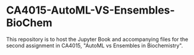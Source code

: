 # CA4015-AutoML-VS-Ensembles-BioChem
This repository is to host the Jupyter Book and accompanying files for the second assignment in CA4015, "AutoML vs Ensembles in Biochemistry".
